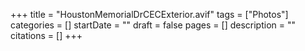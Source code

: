 +++
title = "HoustonMemorialDrCECExterior.avif"
tags = ["Photos"]
categories = []
startDate = ""
draft = false
pages = []
description = ""
citations = []
+++
